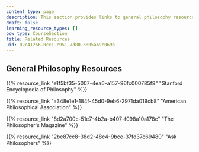 ```yaml
---
content_type: page
description: This section provides links to general philosophy resources.
draft: false
learning_resource_types: []
ocw_type: CourseSection
title: Related Resources
uid: 02c41266-0cc1-c951-7d80-3805a69c069a
---
```

## General Philosophy Resources

{{% resource_link "e1f5bf35-5007-4ea6-a157-96fc000785f9" "Stanford Encyclopedia of Philosophy" %}}

{{% resource_link "a348e1e1-184f-45d0-9eb6-2971da019cb8" "American Philosophical Association" %}}

{{% resource_link "8d2a700c-51e7-4b2a-b407-f098a10a178c" "The Philosopher's Magazine" %}}

{{% resource_link "2be87cc8-38d2-48c4-9bce-37fd37c69480" "Ask Philosophers" %}}